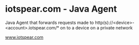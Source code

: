 # iotspear.com - Java Agent
Java Agent that forwards requests made to http(s)://&lt;device>-&lt;account>.iotspear.com/* on to a device on a private network

www.iotspear.com

